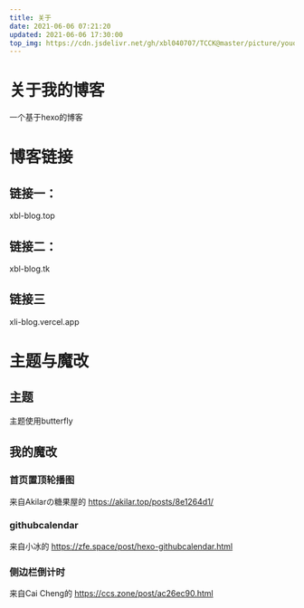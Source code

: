 ```yaml
---
title: 关于
date: 2021-06-06 07:21:20
updated: 2021-06-06 17:30:00
top_img: https://cdn.jsdelivr.net/gh/xbl040707/TCCK@master/picture/youqinglianjietoutu.jpg
---
```

# 关于我的博客

一个基于hexo的博客

# 博客链接

## 链接一：
   xbl-blog.top

## 链接二：
   xbl-blog.tk

## 链接三
   xli-blog.vercel.app

# 主题与魔改

## 主题
   主题使用butterfly

## 我的魔改

### 首页置顶轮播图
   来自Akilarの糖果屋的 https://akilar.top/posts/8e1264d1/

### githubcalendar
   来自小冰的 https://zfe.space/post/hexo-githubcalendar.html

### 侧边栏倒计时
   来自Cai Cheng的 https://ccs.zone/post/ac26ec90.html